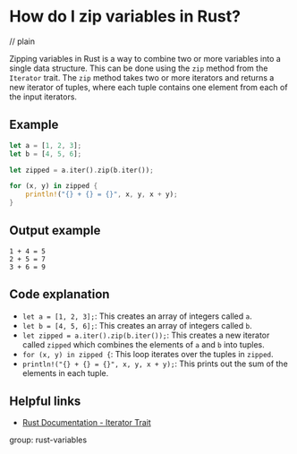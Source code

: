 # How do I zip variables in Rust?
// plain

Zipping variables in Rust is a way to combine two or more variables into a single data structure. This can be done using the `zip` method from the `Iterator` trait. The `zip` method takes two or more iterators and returns a new iterator of tuples, where each tuple contains one element from each of the input iterators.

## Example

```rust
let a = [1, 2, 3];
let b = [4, 5, 6];

let zipped = a.iter().zip(b.iter());

for (x, y) in zipped {
    println!("{} + {} = {}", x, y, x + y);
}
```
## Output example

```
1 + 4 = 5
2 + 5 = 7
3 + 6 = 9
```

## Code explanation

- `let a = [1, 2, 3];`: This creates an array of integers called `a`.
- `let b = [4, 5, 6];`: This creates an array of integers called `b`.
- `let zipped = a.iter().zip(b.iter());`: This creates a new iterator called `zipped` which combines the elements of `a` and `b` into tuples.
- `for (x, y) in zipped {`: This loop iterates over the tuples in `zipped`.
- `println!("{} + {} = {}", x, y, x + y);`: This prints out the sum of the elements in each tuple.

## Helpful links
- [Rust Documentation - Iterator Trait](https://doc.rust-lang.org/std/iter/trait.Iterator.html#method.zip)

group: rust-variables